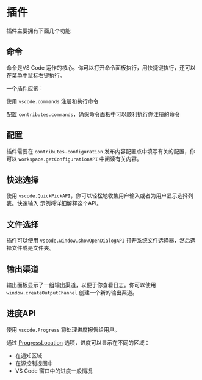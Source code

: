 # 插件

插件主要拥有下面几个功能

## 命令

命令是VS Code 运作的核心。你可以打开命令面板执行，用快捷键执行，还可以在菜单中鼠标右键执行。

一个插件应该：

使用 `vscode.commands` 注册和执行命令

配置 `contributes.commands`，确保命令面板中可以顺利执行你注册的命令

## 配置

插件需要在 `contributes.configuration` 发布内容配置点中填写有关的配置，你可以 `workspace.getConfigurationAPI` 中阅读有关内容。



## 快速选择

使用 `vscode.QuickPickAPI`，你可以轻松地收集用户输入或者为用户显示选择列表。快速输入 示例将详细解释这个API。

## 文件选择

插件可以使用 `vscode.window.showOpenDialogAPI` 打开系统文件选择器，然后选择文件或是文件夹。

## 输出渠道

输出面板显示了一组输出渠道，以便于你查看日志。你可以使用 `window.createOutputChannel` 创建一个新的输出渠道。

## 进度API

使用 `vscode.Progress` 将处理进度报告给用户。

通过 [ProgressLocation](https://github.com/microsoft/vscode-extension-samples/tree/main/progress-sample) 选项，进度可以显示在不同的区域：

* 在通知区域
* 在源控制视图中
* VS Code 窗口中的进度一般情况



